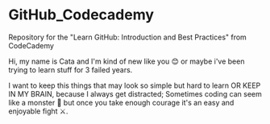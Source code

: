 # GitHub_Codecademy
Repository for the "Learn GitHub: Introduction and Best Practices" from CodeCademy

Hi, my name is Cata and I'm kind of new like you 😊 or maybe i've been trying to learn stuff for 3 failed years.

I want to keep this things that may look so simple but hard to learn OR KEEP IN MY BRAIN, because I always get distracted;
Sometimes coding can seem like a monster 👾 but once you take enough courage it's an easy and enjoyable fight ⚔.
